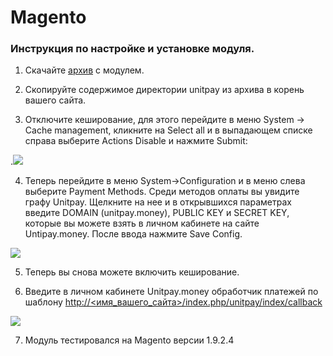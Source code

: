 # Magento

### Инструкция по настройке и установке модуля.

1. Скачайте [архив](https://github.com/unitpay/magento-module/archive/master.zip) с модулем.

2. Скопируйте содержимое директории unitpay из архива в корень вашего сайта.

3. Отключите кеширование, для этого перейдите в меню System -&gt; Cache management, кликните на Select all и в выпадающем списке справа выберите Actions Disable и нажмите Submit:

.![](https://d33v4339jhl8k0.cloudfront.net/docs/assets/551a91dbe4b0221aadf24410/images/57a211f490336040e83796a8/file-pX5wIKG4z1.png)

4. Теперь перейдите в меню System-&gt;Configuration и в меню слева выберите Payment Methods. Среди методов оплаты вы увидите графу Unitpay. Щелкните на нее и в открывшихся параметрах введите DOMAIN \(unitpay.money\), PUBLIC KEY и  SECRET KEY, которые вы можете взять в личном кабинете на сайте Untipay.money. После ввода нажмите Save Config.

![](https://d33v4339jhl8k0.cloudfront.net/docs/assets/551a91dbe4b0221aadf24410/images/5e68ef1704286364bc968b03/file-ejVLWAJnED.png)

5. Теперь вы снова можете включить кеширование.

6. Введите в личном кабинете Unitpay.money обработчик платежей по шаблону [http://&lt;имя\_вашего\_сайта&gt;/index.php/unitpay/index/callback](http://xn--%3C__-7vebaolv6au8a9a1ct4h3f/)

![](https://d33v4339jhl8k0.cloudfront.net/docs/assets/551a91dbe4b0221aadf24410/images/57a21630c697916efaadfc1b/file-oo4XvLeN3M.png)

7. Модуль тестировался на Magento версии 1.9.2.4

